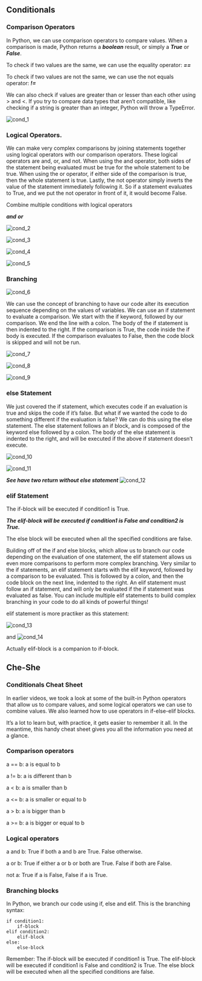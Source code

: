 ## Conditionals

### Comparison Operators  

In Python, we can use comparison operators to compare values. When a comparison is made, Python returns a ***boolean*** result, or simply a ***True*** or ***False***. 

To check if two values are the same, we can use the equality operator: ***==*** 

To check if two values are not the same, we can use the not equals operator: ***!=*** 

We can also check if values are greater than or lesser than each other using > and <. If you try to compare data types that aren’t compatible, like checking if a string is greater than an integer, Python will throw a TypeError. 

![cond_1](images/cond_1.png)

### Logical Operators. 

We can make very complex comparisons by joining statements together using logical operators with our comparison operators. These logical operators are and, or, and not. When using the and operator, both sides of the statement being evaluated must be true for the whole statement to be true. When using the or operator, if either side of the comparison is true, then the whole statement is true. Lastly, the not operator simply inverts the value of the statement immediately following it. So if a statement evaluates to True, and we put the not operator in front of it, it would become False.

Combine multiple conditions with logical operators

***and***   ***or***    

![cond_2](images/cond_2.png)    

![cond_3](images/cond_3.png)    

![cond_4](images/cond_4.png)    

![cond_5](images/cond_5.png)


### Branching

![cond_6](images/cond_6.png)    

We can use the concept of branching to have our code alter its execution sequence depending on the values of variables. We can use an if statement to evaluate a comparison. We start with the if keyword, followed by our comparison. We end the line with a colon. The body of the if statement is then indented to the right. If the comparison is True, the code inside the if body is executed. If the comparison evaluates to False, then the code block is skipped and will not be run.   

 

![cond_7](images/cond_7.png)     

![cond_8](images/cond_8.png)   

![cond_9](images/cond_9.png)   

### else Statement   

We just covered the if statement, which executes code if an evaluation is true and skips the code if it’s false. But what if we wanted the code to do something different if the evaluation is false? We can do this using the else statement. The else statement follows an if block, and is composed of the keyword else followed by a colon. The body of the else statement is indented to the right, and will be executed if the above if statement doesn’t execute.

![cond_10](images/cond_10.png)   

![cond_11](images/cond_11.png)    

***See  have two return without else statement***
![cond_12](images/cond_12.png) 


### elif Statement   

The if-block will be executed if condition1 is True.    

***The elif-block will be executed if condition1 is False and condition2 is True.***    

The else block will be executed when all the specified conditions are false.

Building off of the if and else blocks, which allow us to branch our code depending on the evaluation of one statement, the elif statement allows us even more comparisons to perform more complex branching. Very similar to the if statements, an elif statement starts with the elif keyword, followed by a comparison to be evaluated. This is followed by a colon, and then the code block on the next line, indented to the right. An elif statement must follow an if statement, and will only be evaluated if the if statement was evaluated as false. You can include multiple elif statements to build complex branching in your code to do all kinds of powerful things!

elif statement is more practiker as this statement:   

![cond_13](images/cond_13.png) 


and 
![cond_14](images/cond_14.png) 

Actually elif-block is a companion to if-block. 

## Che-She

### Conditionals Cheat Sheet
In earlier videos, we took a look at some of the built-in Python operators that allow us to compare values, and some logical operators we can use to combine values. We also learned how to use operators in if-else-elif blocks. 

It’s a lot to learn but, with practice, it gets easier to remember it all. In the meantime, this handy cheat sheet gives you all the information you need at a glance. 

### Comparison operators
a == b: a is equal to b

a != b: a is different than b

a < b: a is smaller than b

a <= b: a is smaller or equal to b

a > b: a is bigger than b

a >= b: a is bigger or equal to b

### Logical operators
a and b: True if both a and b are True. False otherwise.

a or b: True if either a or b or both are True. False if both are False.

not a: True if a is False, False if a is True.

### Branching blocks

In Python, we branch our code using if, else and elif. This is the branching syntax:

````
if condition1:
	if-block
elif condition2:
	elif-block
else:
	else-block

````
Remember: The if-block will be executed if condition1 is True. The elif-block will be executed if condition1 is False and condition2 is True. The else block will be executed when all the specified conditions are false.





